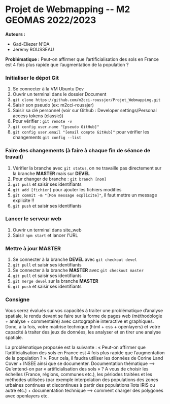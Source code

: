 # Projet de Webmapping -- M2 GEOMAS 2022/2023
**Auteurs :**
- Gad-Eliezer N'DA
- Jérémy ROUSSEAU

**Problématique :**
Peut-on affirmer que l’artificialisation des sols en France est 4 fois plus rapide que l’augmentation de la population ?

### Initialiser le dépot Git
1. Se connecter à la VM Ubuntu Dev
2. Ouvrir un terminal dans le dossier Document
3. `git clone https://github.com/m2cci-roussjer/Projet_Webmapping.git`
4. Saisir son pseudo (ex: m2cci-roussjer)
5. Saisir sa clé personnel (voir sur Github : Developer settings/Personal access tokens (classic))
6. Pour vérifier : `git remote -v`
7. `git config user.name "[pseudo GitHub]"`
8. `git config user.email "[email compte GitHub]"` pour vérifier les changements `git config --list`


### Faire des changements (à faire à chaque fin de séance de travail)
1. Vérifier la branche avec `git status`, on ne travaille pas directement sur la branche **MASTER** mais sur **DEVEL**
2. Pour changer de branche : `git branch [nom]`
3. `git pull` et saisir ses identifiants
4. `git add [fichier]` pour ajouter les fichiers modifiés
5. `git commit -m "[Mon message explicite]"`, il faut mettre un message explicite !!
6. `git push` et saisir ses identifiants

### Lancer le serveur web
1. Ouvrir un terminal dans site_web
2. Saisir `npm start` et lancer l'URL

### Mettre à jour **MASTER**
1. Se connecter à la branche **DEVEL** avec `git checkout devel`
2. `git pull` et saisir ses identifiants
3. Se connecter à la branche **MASTER** avec `git checkout master`
4. `git pull` et saisir ses identifiants
5. `git merge devel` sur la branche **MASTER**
6. `git push` et saisir ses identifiants

### Consigne
  Vous serez évalués sur vos capacités à traiter une problématique d’analyse spatiale, le rendu devant se faire sur la forme de pages web (méthodologie + analyse + commentaire) avec cartographie interactive et graphiques. Donc, à la fois, votre maitrise technique (html + css + openlayers) et votre capacité à traiter des jeux de données, les analyser et en tirer une analyse spatiale.

  La problématique proposée est la suivante : « Peut-on affirmer que l’artificialisation des sols en France est 4 fois plus rapide que l’augmentation de la population ? ». Pour cela, il faudra utiliser les données de Corine Land Cover + INSEE ainsi que se documenter. Documentation thématique —> Qu’entend-on par « artificialisation des sols » ? A vous de choisir les échelles (France, régions, communes etc.), les périodes traitées et les méthodes utilisées (par exemple interpolation des populations des zones urbaines continues et discontinues à partir des populations îlots IRIS ou autre etc.) + documentation technique —> comment charger des polygones avec openlayers etc.


